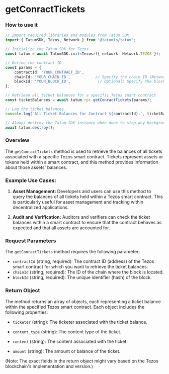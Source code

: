 # getConractTickets

### How to use it

```typescript
// Import required libraries and modules from Tatum SDK
import { TatumSDK, Tezos, Network } from '@tatumio/tatum';

// Initialize the Tatum SDK for Tezos
const tatum = await TatumSDK.init<Tezos>({ network: Network.TEZOS });

// Define the contract ID
const params = { 
    contractId: 'YOUR_CONTRACT_ID',
    chainId: 'YOUR_CHAIN_ID',           // Specify the chain ID (Network identifier)
    blockId: 'YOUR_BLOCK_ID',            // Optional: Specify the block ID if needed
};

// Retrieve all ticket balances for a specific Tezos smart contract
const ticketBalances = await tatum.rpc.getConractTickets(params);

// Log the ticket balances
console.log(`All Ticket Balances for Contract ${contractId}:`, ticketBalances);

// Always destroy the Tatum SDK instance when done to stop any background processes
await tatum.destroy();
```

### Overview

The `getConractTickets` method is used to retrieve the balances of all tickets associated with a specific Tezos smart contract. Tickets represent assets or tokens held within a smart contract, and this method provides information about those assets' balances.

### Example Use Cases:

1. **Asset Management:** Developers and users can use this method to query the balances of all tickets held within a Tezos smart contract. This is particularly useful for asset management and tracking within decentralized applications.

2. **Audit and Verification:** Auditors and verifiers can check the ticket balances within a smart contract to ensure that the contract behaves as expected and that all assets are accounted for.

### Request Parameters

The `getConractTickets` method requires the following parameter:

- `contractId` (string, required): The contract ID (address) of the Tezos smart contract for which you want to retrieve the ticket balances.
- `chainId` (string, required): The ID of the chain where the block is located.
- `blockId` (string, required): The unique identifier (hash) of the block.

### Return Object

The method returns an array of objects, each representing a ticket balance within the specified Tezos smart contract. Each object includes the following properties:

- `ticketer` (string): The ticketer associated with the ticket balance.

- `content_type` (string): The content type of the ticket.

- `content` (string): The content associated with the ticket.

- `amount` (string): The amount or balance of the ticket.

(Note: The exact fields in the return object might vary based on the Tezos blockchain's implementation and version.)